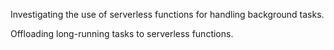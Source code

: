 Investigating the use of serverless functions for handling background tasks.

Offloading long-running tasks to serverless functions.